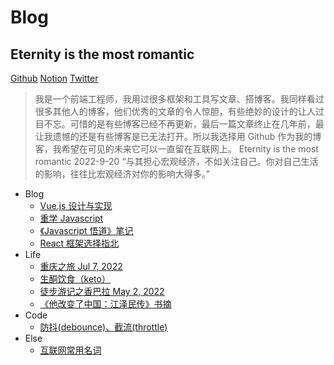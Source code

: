 # Blog

## Eternity is the most romantic

[Github](https://github.com/exposir) [Notion](https://exposir.notion.site) [Twitter](https://twitter.com/ExposirM)

> 我是一个前端工程师，我用过很多框架和工具写文章、搭博客。我同样看过很多其他人的博客，他们优秀的文章的令人惊胆，有些绝妙的设计的让人过目不忘。可惜的是有些博客已经不再更新，最后一篇文章终止在几年前，最让我遗憾的还是有些博客是已无法打开。所以我选择用 Github 作为我的博客，我希望在可见的未来它可以一直留在互联网上。 Eternity is the most romantic 2022-9-20
> “与其担心宏观经济，不如关注自己。你对自己生活的影响，往往比宏观经济对你的影响大得多。”

- Blog
  - [Vue.js 设计与实现](https://github.com/exposir/exposir.github.io/discussions/17)
  - [重学 Javascript](https://github.com/exposir/exposir.github.io/discussions/22)
  - [《Javascript 悟道》笔记](https://github.com/exposir/exposir.github.io/discussions/23)
  - [React 框架选择指北](https://github.com/exposir/exposir.github.io/discussions/18)
- Life
  - [重庆之旅 Jul 7, 2022](https://github.com/exposir/exposir.github.io/discussions/14)
  - [生酮饮食（keto）](https://github.com/exposir/exposir.github.io/discussions/19)
  - [徒步游记之香巴拉 May 2, 2022](https://github.com/exposir/exposir.github.io/discussions/20)
  - [《他改变了中国：江泽民传》书摘](https://github.com/exposir/exposir.github.io/discussions/21)
- Code
  - [防抖(debounce)、截流(throttle)](https://github.com/exposir/exposir.github.io/discussions/15)
- Else
  - [互联网常用名词](https://github.com/exposir/exposir.github.io/discussions/16)
